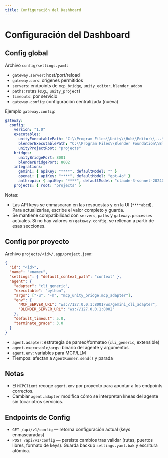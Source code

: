 ```yaml
---
title: Configuración del Dashboard
---
```


# Configuración del Dashboard

## Config global
Archivo `config/settings.yaml`:
- `gateway.server`: host/port/reload
- `gateway.cors`: orígenes permitidos
- `servers`: endpoints de `mcp_bridge`, `unity_editor`, `blender_addon`
- `paths`: rutas (e.g., `unity_project`)
- `timeouts`: por servicio
- `gateway.config`: configuración centralizada (nueva)

Ejemplo `gateway.config`:

```yaml
gateway:
  config:
    version: "1.0"
    executables:
      unityExecutablePath: "C:\\Program Files\\Unity\\Hub\\Editor\\...\\Unity.exe"
      blenderExecutablePath: "C:\\Program Files\\Blender Foundation\\Blender 4.1\\blender.exe"
      unityProjectRoot: "projects"
    bridges:
      unityBridgePort: 8001
      blenderBridgePort: 8002
    integrations:
      gemini: { apiKey: "****", defaultModel: "" }
      openai: { apiKey: "****", defaultModel: "gpt-4o" }
      anthropic: { apiKey: "****", defaultModel: "claude-3-sonnet-20240229" }
    projects: { root: "projects" }
```

Notas:
- Las API keys se enmascaran en las respuestas y en la UI (`****abcd`). Para actualizarlas, escribe el valor completo y guarda.
- Se mantiene compatibilidad con `servers`, `paths` y `gateway.processes` actuales. Si no hay valores en `gateway.config`, se rellenan a partir de esas secciones.

## Config por proyecto
Archivo `projects/<id>/.agp/project.json`:

```json
{
  "id": "<id>",
  "name": "<name>",
  "settings": { "default_context_path": "context" },
  "agent": {
    "adapter": "cli_generic",
    "executable": "python",
    "args": ["-u", "-m", "mcp_unity_bridge.mcp_adapter"],
    "env": {
      "MCP_SERVER_URL": "ws://127.0.0.1:8001/ws/gemini_cli_adapter",
      "BLENDER_SERVER_URL": "ws://127.0.0.1:8002"
    },
    "default_timeout": 5.0,
    "terminate_grace": 3.0
  }
}
```

- `agent.adapter`: estrategia de parseo/formateo (`cli_generic`, extensible)
- `agent.executable/args`: binario del agente y argumentos
- `agent.env`: variables para MCP/LLM
- Tiempos: afectan a `AgentRunner.send()` y parada

## Notas
- El `MCPClient` recoge `agent.env` por proyecto para apuntar a los endpoints correctos.
- Cambiar `agent.adapter` modifica cómo se interpretan líneas del agente sin tocar otros servicios.

## Endpoints de Config
- `GET /api/v1/config` — retorna configuración actual (keys enmascaradas)
- `POST /api/v1/config` — persiste cambios tras validar (rutas, puertos libres, formato de keys). Guarda backup `settings.yaml.bak` y escritura atómica.
